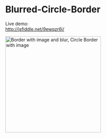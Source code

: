 # Blurred-Circle-Border

Live demo: <br/>
 <a href="http://jsfiddle.net/9ewqzr6j/">http://jsfiddle.net/9ewqzr6j/</a>

<img src="https://i.imgur.com/09hUqLD.png" alt="Border with image and blur, Circle Border with image" title="Border with image and blur, Circle Border with image" height="300px"/>
